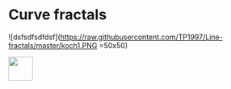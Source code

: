 # Curve fractals

![dsfsdfsdfdsf](https://raw.githubusercontent.com/TP1997/Line-fractals/master/koch1.PNG =50x50)

<img src="https://raw.githubusercontent.com/TP1997/Line-fractals/master/koch1.PNG" width="48">
